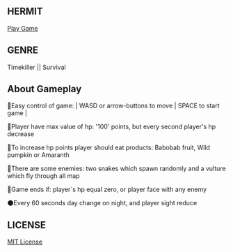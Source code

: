## HERMIT
[Play Game](https://htmlpreview.github.io/?https://github.com/gapiyka/hermit/blob/main/index.html)


## GENRE
Timekiller || Survival


## About Gameplay
📕Easy control of game: | WASD or arrow-buttons to move | SPACE to start game |

📙Player have max value of hp: '100' points, but every second player's hp decrease

📘To increase hp points player should eat products: Babobab fruit, Wild pumpkin or Amaranth

📗There are some enemies: two snakes which spawn randomly and a vulture which fly through all map

🧩Game ends if: player`s hp equal zero, or player face with any enemy

🌑Every 60 seconds day change on night, and player sight reduce


## LICENSE
[MIT License](https://github.com/gapiyka/hermit/blob/main/LICENSE)
